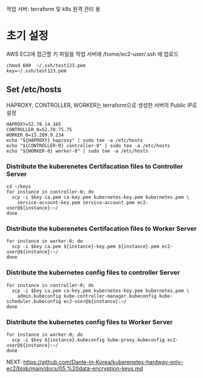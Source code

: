 작업 서버: terraform 및 k8s 원격 관리 용

# 초기 설정
AWS EC2에 접근할 키 파일을 작업 서버에 /home/ec2-user/.ssh 에 업로드

```
chmod 600  ~/.ssh/test123.pem
key=~/.ssh/test123.pem
```

## Set /etc/hosts
HAPROXY, CONTROLLER, WORKER는 terraform으로 생성한 서버의 Public IP로 설정
```
HAPROXY=52.78.14.165
CONTROLLER_0=52.78.75.75
WORKER_0=13.209.9.234
echo "${HAPROXY} haproxy" | sudo tee -a /etc/hosts
echo "${CONTROLLER-0} controller-0" | sudo tee -a /etc/hosts
echo "${WORKER-0} worker-0" | sudo tee -a /etc/hosts
```

### Distribute the kuberenetes Certifacation files to Controller Server
```
cd ~/keys
for instance in controller-0; do
  scp -i $key ca.pem ca-key.pem kubernetes-key.pem kubernetes.pem \
    service-account-key.pem service-account.pem ec2-user@${instance}:~/
done
```

### Distribute the kuberenetes Certifacation files to Worker Server
```
for instance in worker-0; do
  scp -i $key ca.pem ${instance}-key.pem ${instance}.pem ec2-user@${instance}:~/
done
```

###  Distribute the kubernetes config files to controller Server
```
for instance in controller-0; do
  scp -i $key ca.pem ca-key.pem kubernetes-key.pem kubernetes.pem \
    admin.kubeconfig kube-controller-manager.kubeconfig kube-scheduler.kubeconfig ec2-user@${instance}:~/
done
```

### Distribute the kubernetes config files to Worker Server
```
for instance in worker-0; do
  scp -i $key ${instance}.kubeconfig kube-proxy.kubeconfig ec2-user@${instance}:~/
done
```


NEXT: https://github.com/Dante-in-Korea/kuberenetes-hardway-only-ec2/blob/main/docs/05.%20data-encryption-keys.md
